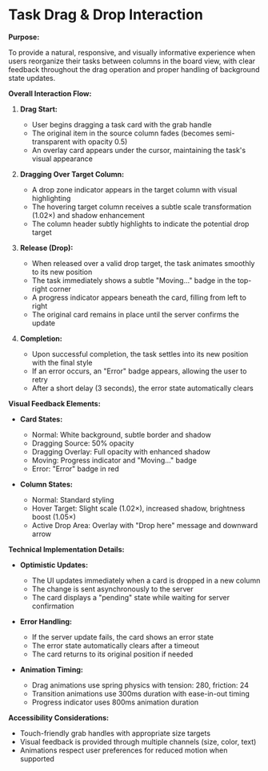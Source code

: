 # Task Drag & Drop Interaction

**Purpose:**

To provide a natural, responsive, and visually informative experience when users reorganize their tasks between columns in the board view, with clear feedback throughout the drag operation and proper handling of background state updates.

**Overall Interaction Flow:**

1. **Drag Start:**
   - User begins dragging a task card with the grab handle
   - The original item in the source column fades (becomes semi-transparent with opacity 0.5)
   - An overlay card appears under the cursor, maintaining the task's visual appearance

2. **Dragging Over Target Column:**
   - A drop zone indicator appears in the target column with visual highlighting
   - The hovering target column receives a subtle scale transformation (1.02×) and shadow enhancement
   - The column header subtly highlights to indicate the potential drop target

3. **Release (Drop):**
   - When released over a valid drop target, the task animates smoothly to its new position
   - The task immediately shows a subtle "Moving..." badge in the top-right corner
   - A progress indicator appears beneath the card, filling from left to right
   - The original card remains in place until the server confirms the update

4. **Completion:**
   - Upon successful completion, the task settles into its new position with the final style
   - If an error occurs, an "Error" badge appears, allowing the user to retry
   - After a short delay (3 seconds), the error state automatically clears

**Visual Feedback Elements:**

* **Card States:**
  - Normal: White background, subtle border and shadow
  - Dragging Source: 50% opacity
  - Dragging Overlay: Full opacity with enhanced shadow
  - Moving: Progress indicator and "Moving..." badge
  - Error: "Error" badge in red
  
* **Column States:**
  - Normal: Standard styling
  - Hover Target: Slight scale (1.02×), increased shadow, brightness boost (1.05×)
  - Active Drop Area: Overlay with "Drop here" message and downward arrow

**Technical Implementation Details:**

* **Optimistic Updates:**
  - The UI updates immediately when a card is dropped in a new column
  - The change is sent asynchronously to the server
  - The card displays a "pending" state while waiting for server confirmation

* **Error Handling:**
  - If the server update fails, the card shows an error state
  - The error state automatically clears after a timeout
  - The card returns to its original position if needed

* **Animation Timing:**
  - Drag animations use spring physics with tension: 280, friction: 24
  - Transition animations use 300ms duration with ease-in-out timing
  - Progress indicator uses 800ms animation duration

**Accessibility Considerations:**

* Touch-friendly grab handles with appropriate size targets
* Visual feedback is provided through multiple channels (size, color, text)
* Animations respect user preferences for reduced motion when supported